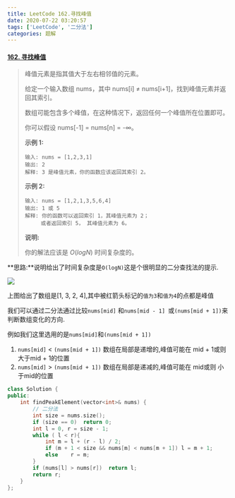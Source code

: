 ```yaml
---
title: LeetCode 162.寻找峰值
date: 2020-07-22 03:20:57
tags: ['LeetCode', '二分法']
categories:	题解
---
```


#### [162. 寻找峰值](https://leetcode-cn.com/problems/find-peak-element/)

<!--more-->

> 峰值元素是指其值大于左右相邻值的元素。
>
> 给定一个输入数组 nums，其中 nums[i] ≠ nums[i+1]，找到峰值元素并返回其索引。
>
> 数组可能包含多个峰值，在这种情况下，返回任何一个峰值所在位置即可。
>
> 你可以假设 nums[-1] = nums[n] = -∞。
>
>  **示例 1:** 
>
> ```
> 输入: nums = [1,2,3,1]
> 输出: 2
> 解释: 3 是峰值元素，你的函数应该返回其索引 2。
> ```
>
>  **示例 2:** 
>
> ```
> 输入: nums = [1,2,1,3,5,6,4]
> 输出: 1 或 5 
> 解释: 你的函数可以返回索引 1，其峰值元素为 2；
>      或者返回索引 5， 其峰值元素为 6。
> ```
>
> **说明:**
>
> 你的解法应该是 *O*(*logN*) 时间复杂度的。

**思路:**说明给出了时间复杂度是`O(logN)`这是个很明显的二分查找法的提示.

![](https://wooyooyoo-photo.oss-cn-hangzhou.aliyuncs.com/blog/2020/07/Snipaste_2020-07-22_03-25-21.png)

上图给出了数组是[1, 3, 2, 4],其中被红箭头标记的`值为3`和`值为4`的点都是峰值

我们可以通过二分法通过比较`nums[mid]` 和`nums[mid - 1] `或`(nums[mid + 1])`来判断数组变化的方向.

例如我们这里选用的是`nums[mid]`和`(nums[mid + 1])`

1. `nums[mid]` < `(nums[mid + 1])` 数组在局部是递增的,峰值可能在 mid + 1或则 大于mid + 1的位置
2. `nums[mid]` > `(nums[mid + 1])` 数组在局部是递减的,峰值可能在 mid或则 小于mid的位置

```C++
class Solution {
public:
    int findPeakElement(vector<int>& nums) {
        // 二分法
        int size = nums.size();
        if (size == 0)  return 0;
        int l = 0, r = size - 1;
        while ( l < r){
            int m = l + (r - l) / 2;
            if (m + 1 < size && nums[m] < nums[m + 1]) l = m + 1;
            else    r = m;
        }
        if (nums[l] > nums[r])  return l;
        return r;
    }
};
```

